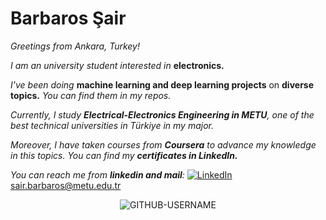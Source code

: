 # Barbaros Şair                                
*Greetings from Ankara, Turkey!* 

*I am an university student interested in* **electronics.**

*I've been doing* **machine learning and deep learning projects** on **diverse topics.** *You can find them in my repos.*

*Currently, I study **Electrical-Electronics Engineering in METU**, one of the best technical universities in Türkiye in my major.*

*Moreover, I have taken courses from **Coursera** to advance my knowledge in this topics.* *You can find my **certificates in LinkedIn.***

*You can reach me from **linkedin and mail**:*                [![LinkedIn](https://img.shields.io/badge/LinkedIn-%230077B5.svg?logo=linkedin&logoColor=white)](https://www.linkedin.com/in/barbaros-%C5%9Fair-5b373b21b/)   <a href="mailto:sair.barbaros@metu.edu.tr">sair.barbaros@metu.edu.tr</a> 



<p align="center"> <img src="https://komarev.com/ghpvc/?username=GITHUB-USERNAME&label=Profile%20views&color=ce9927&style=flat" alt="GITHUB-USERNAME" /> </p>

